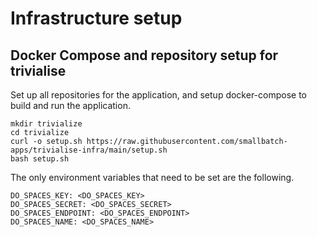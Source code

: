 # Infrastructure setup

## Docker Compose and repository setup for trivialise

Set up all repositories for the application, and setup docker-compose to build and run the application.

```
mkdir trivialize
cd trivialize
curl -o setup.sh https://raw.githubusercontent.com/smallbatch-apps/trivialise-infra/main/setup.sh
bash setup.sh
```

The only environment variables that need to be set are the following.

```
DO_SPACES_KEY: <DO_SPACES_KEY>
DO_SPACES_SECRET: <DO_SPACES_SECRET>
DO_SPACES_ENDPOINT: <DO_SPACES_ENDPOINT>
DO_SPACES_NAME: <DO_SPACES_NAME>
```
